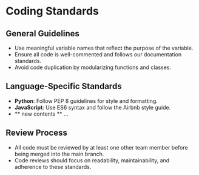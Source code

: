 # Coding Standards

## General Guidelines
- Use meaningful variable names that reflect the purpose of the variable.
- Ensure all code is well-commented and follows our documentation standards.
- Avoid code duplication by modularizing functions and classes.

## Language-Specific Standards
- **Python**: Follow PEP 8 guidelines for style and formatting.
- **JavaScript**: Use ES6 syntax and follow the Airbnb style guide.
- ** new contents **
...

## Review Process
- All code must be reviewed by at least one other team member before being merged into the main branch.
- Code reviews should focus on readability, maintainability, and adherence to these standards.
